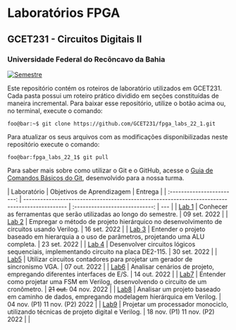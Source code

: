 # Laboratórios FPGA

## GCET231 - Circuitos Digitais II

### Universidade Federal do Recôncavo da Bahia

[![Semestre](https://img.shields.io/badge/Semestre-2022.1-blue?style=flat-square)](https://gcet231.github.io/)

Este repositório contém os roteiros de laboratório utilizados em GCET231. Cada pasta possui um roteiro prático dividido em seções constituídas de maneira incremental. Para baixar esse repositório, utilize o botão acima ou, no terminal, execute o comando:

```console
foo@bar:~$ git clone https://github.com/GCET231/fpga_labs_22_1.git
```

Para atualizar os seus arquivos com as modificações disponibilizadas neste repositório execute o comando:

```console
foo@bar:fpga_labs_22_1$ git pull
```

Para saber mais sobre como utilizar o Git e o GitHub, acesse o [Guia de Comandos Básicos do Git](https://github.com/GCET231/tut1-github), desenvolvido para a nossa turma.

|        Laboratório         | Objetivos de Aprendizagem                                                                     |            Entrega             |
| :------------------------: | --------------------------------------------------------------------------------------------- | :----------------------------: | --- |
| [Lab 1](lab1/spec/spec.md) | Conhecer as ferramentas que serão utilizadas ao longo do semestre.                            |          09 set. 2022          |
| [Lab 2](lab2/spec/spec.md) | Empregar o método de projeto hierárquico no desenvolvimento de circuitos usando Verilog.      |          16 set. 2022          |
| [Lab 3](lab3/spec/spec.md) | Entender o projeto baseado em hierarquia a o uso de parâmetros, projetando uma ALU completa.  |          23 set. 2022          |
| [Lab 4](lab4/spec/spec.md) | Desenvolver circuitos lógicos sequenciais, implementando circuito na placa DE2-115.           |          30 set. 2022          |
| [Lab5](lab5/spec/spec.md)  | Utilizar circuitos contadores para projetar um gerador de sincronismo VGA.                    |          07 out. 2022          |
| [Lab6](lab6/spec/spec.md)  | Analisar cenários de projeto, empregando diferentes interfaces de E/S.                        |          14 out. 2022          |
| [Lab7](lab7/spec/spec.md)  | Entender como projetar uma FSM em Verilog, desenvolvendo o circuito de um cronômetro.         |  ~~21~~ ~~out.~~ 04 nov. 2022  |
| [Lab8](lab8/spec/spec.md)  | Analisar um projeto baseado em caminho de dados, empregando modelagem hierárquica em Verilog. | 04 nov. (P1) 11 nov. (P2) 2022 |
| [Lab9](lab9/spec/spec.md)  | Projetar um processador monociclo, utilizando técnicas de projeto digital e Verilog.          | 18 nov. (P1) 11 nov. (P2) 2022 |     |
